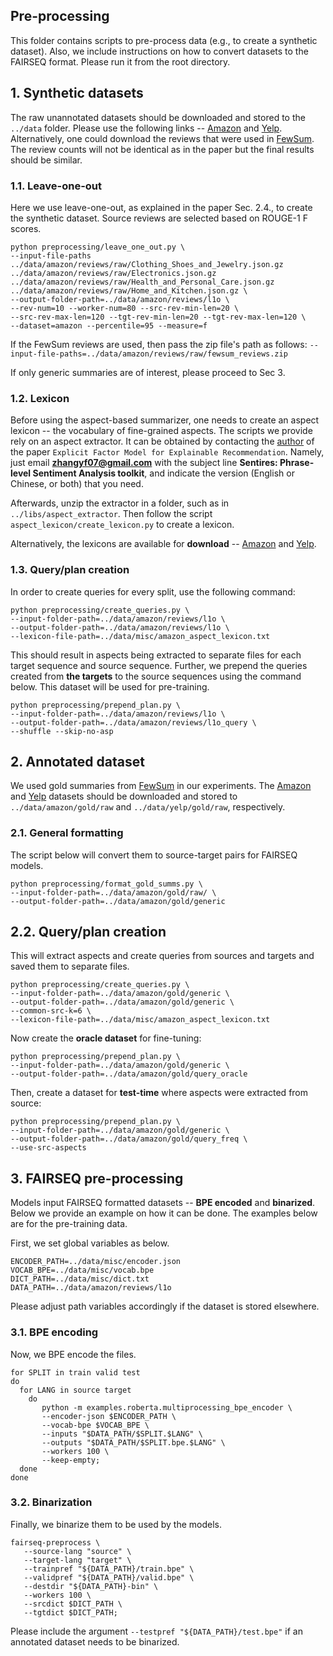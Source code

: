 ## Pre-processing

This folder contains scripts to pre-process data (e.g., to create a synthetic dataset). Also, we include instructions on how to convert datasets to the FAIRSEQ format. Please run it from the root directory.


## 1. Synthetic datasets

The raw unannotated datasets should be downloaded and stored to the `../data` folder. Please use the following links -- [Amazon](https://jmcauley.ucsd.edu/data/amazon) and [Yelp](https://www.yelp.com/dataset).
Alternatively, one could download the reviews that were used in [FewSum](https://github.com/abrazinskas/FewSum). The review counts will not be identical as in the paper but the final results should be similar.

### 1.1. Leave-one-out

Here we use leave-one-out, as explained in the paper Sec. 2.4., to create the synthetic dataset. Source reviews are selected based on ROUGE-1 F scores.

```
python preprocessing/leave_one_out.py \
--input-file-paths 
../data/amazon/reviews/raw/Clothing_Shoes_and_Jewelry.json.gz
../data/amazon/reviews/raw/Electronics.json.gz
../data/amazon/reviews/raw/Health_and_Personal_Care.json.gz
../data/amazon/reviews/raw/Home_and_Kitchen.json.gz \
--output-folder-path=../data/amazon/reviews/l1o \
--rev-num=10 --worker-num=80 --src-rev-min-len=20 \
--src-rev-max-len=120 --tgt-rev-min-len=20 --tgt-rev-max-len=120 \
--dataset=amazon --percentile=95 --measure=f
``` 

If the FewSum reviews are used, then pass the zip file's path as follows:
```--input-file-paths=../data/amazon/reviews/raw/fewsum_reviews.zip```

If only generic summaries are of interest, please proceed to Sec 3.


### 1.2. Lexicon

Before using the aspect-based summarizer, one needs to create an aspect lexicon -- the vocabulary of fine-grained aspects. The scripts we provide rely on an aspect extractor. It can be obtained by contacting the [author](http://yongfeng.me/code/) of the paper `Explicit Factor Model for Explainable Recommendation`.
Namely, just email **zhangyf07@gmail.com** with the subject line **Sentires: Phrase-level Sentiment Analysis toolkit**, and indicate the version (English or Chinese, or both) that you need.

Afterwards, unzip the extractor in a folder, such as in `../libs/aspect_extractor`. Then follow the script `aspect_lexicon/create_lexicon.py` to create a lexicon.

Alternatively, the lexicons are available for **download** -- [Amazon](https://github.com/abrazinskas/SelSum/blob/master/artifacts/misc/aspect_lexicon.txt) and [Yelp](https://abrazinskas.s3.eu-west-1.amazonaws.com/downloads/misc/yelp_aspect_lexicon.txt).


### 1.3. Query/plan creation

In order to create queries for every split, use the following command:

```
python preprocessing/create_queries.py \
--input-folder-path=../data/amazon/reviews/l1o \
--output-folder-path=../data/amazon/reviews/l1o \
--lexicon-file-path=../data/misc/amazon_aspect_lexicon.txt
```

This should result in aspects being extracted to separate files for each target sequence and source sequence. Further, we prepend the queries created from **the targets** to the source sequences using the command below. This dataset will be used for pre-training.

```
python preprocessing/prepend_plan.py \
--input-folder-path=../data/amazon/reviews/l1o \
--output-folder-path=../data/amazon/reviews/l1o_query \
--shuffle --skip-no-asp
```

## 2. Annotated dataset

We used gold summaries from [FewSum](https://github.com/abrazinskas/FewSum/) in our experiments. The [Amazon](https://github.com/abrazinskas/FewSum/tree/master/artifacts/amazon/gold_summs) and [Yelp](https://github.com/abrazinskas/FewSum/tree/master/artifacts/yelp/gold_summs) datasets should be downloaded and stored to `../data/amazon/gold/raw` and `../data/yelp/gold/raw`, respectively.

### 2.1. General formatting

The script below will convert them to source-target pairs for FAIRSEQ models.

```
python preprocessing/format_gold_summs.py \
--input-folder-path=../data/amazon/gold/raw/ \
--output-folder-path=../data/amazon/gold/generic
```

## 2.2. Query/plan creation

This will extract aspects and create queries from sources and targets and saved them to separate files.

```
python preprocessing/create_queries.py \
--input-folder-path=../data/amazon/gold/generic \
--output-folder-path=../data/amazon/gold/generic \
--common-src-k=6 \
--lexicon-file-path=../data/misc/amazon_aspect_lexicon.txt
```

Now create the **oracle dataset** for fine-tuning:

```
python preprocessing/prepend_plan.py \
--input-folder-path=../data/amazon/gold/generic \
--output-folder-path=../data/amazon/gold/query_oracle 
```

Then, create a dataset for **test-time** where aspects were extracted from source:

```
python preprocessing/prepend_plan.py \
--input-folder-path=../data/amazon/gold/generic \
--output-folder-path=../data/amazon/gold/query_freq \
--use-src-aspects
```

## 3. FAIRSEQ pre-processing

Models input FAIRSEQ formatted datasets -- **BPE encoded** and **binarized**. Below we provide an example on how it can be done. The examples below are for the pre-training data. 

First, we set global variables as below. 

```
ENCODER_PATH=../data/misc/encoder.json
VOCAB_BPE=../data/misc/vocab.bpe
DICT_PATH=../data/misc/dict.txt
DATA_PATH=../data/amazon/reviews/l1o
```

Please adjust path variables accordingly if the dataset is stored elsewhere.


### 3.1. BPE encoding

Now, we BPE encode the files. 

```
for SPLIT in train valid test
do
  for LANG in source target
    do
       python -m examples.roberta.multiprocessing_bpe_encoder \
       --encoder-json $ENCODER_PATH \
       --vocab-bpe $VOCAB_BPE \
       --inputs "$DATA_PATH/$SPLIT.$LANG" \
       --outputs "$DATA_PATH/$SPLIT.bpe.$LANG" \
       --workers 100 \
       --keep-empty;
  done
done
```

### 3.2. Binarization

Finally, we binarize them to be used by the models.

```
fairseq-preprocess \
   --source-lang "source" \
   --target-lang "target" \
   --trainpref "${DATA_PATH}/train.bpe" \
   --validpref "${DATA_PATH}/valid.bpe" \
   --destdir "${DATA_PATH}-bin" \
   --workers 100 \
   --srcdict $DICT_PATH \
   --tgtdict $DICT_PATH;
```

Please include the argument `--testpref "${DATA_PATH}/test.bpe"` if an annotated dataset needs to be binarized. 
